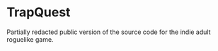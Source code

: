 # TrapQuest
Partially redacted public version of the source code for the indie adult roguelike game.
